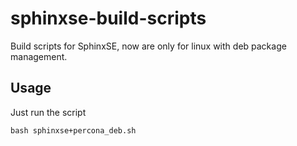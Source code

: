 sphinxse-build-scripts
======================

Build scripts for SphinxSE, now are only for linux with deb package management.

Usage
-----

Just run the script

    bash sphinxse+percona_deb.sh
